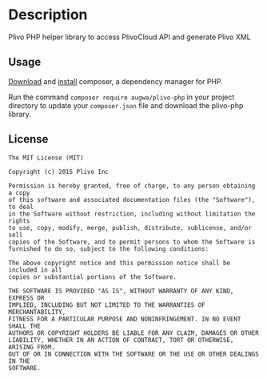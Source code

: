 Description
===========
Plivo PHP helper library to access PlivoCloud API and generate Plivo XML

## Usage
[Download](https://getcomposer.org/download/) and [install](https://getcomposer.org/doc/00-intro.md#globally) composer, a dependency manager for PHP.

Run the command `composer require augwa/plivo-php` in your project directory to update your `composer.json` file and download the plivo-php library.

## License

```
The MIT License (MIT)

Copyright (c) 2015 Plivo Inc

Permission is hereby granted, free of charge, to any person obtaining a copy
of this software and associated documentation files (the "Software"), to deal
in the Software without restriction, including without limitation the rights
to use, copy, modify, merge, publish, distribute, sublicense, and/or sell
copies of the Software, and to permit persons to whom the Software is
furnished to do so, subject to the following conditions:

The above copyright notice and this permission notice shall be included in all
copies or substantial portions of the Software.

THE SOFTWARE IS PROVIDED "AS IS", WITHOUT WARRANTY OF ANY KIND, EXPRESS OR
IMPLIED, INCLUDING BUT NOT LIMITED TO THE WARRANTIES OF MERCHANTABILITY,
FITNESS FOR A PARTICULAR PURPOSE AND NONINFRINGEMENT. IN NO EVENT SHALL THE
AUTHORS OR COPYRIGHT HOLDERS BE LIABLE FOR ANY CLAIM, DAMAGES OR OTHER
LIABILITY, WHETHER IN AN ACTION OF CONTRACT, TORT OR OTHERWISE, ARISING FROM,
OUT OF OR IN CONNECTION WITH THE SOFTWARE OR THE USE OR OTHER DEALINGS IN THE
SOFTWARE.
```
